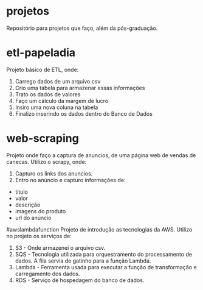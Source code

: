 # projetos
Repositório para projetos que faço, além da pós-graduação.


# etl-papeladia
Projeto básico de ETL, onde:
1. Carrego dados de um arquivo csv
2. Crio uma tabela para armazenar essas informações
3. Trato os dados de valores
4. Faço um cálculo da margem de lucro
5. Insiro uma nova coluna na tabela
6. Finalizo inserindo os dados dentro do Banco de Dados

# web-scraping
Projeto onde faço a captura de anuncios, de uma página web de vendas de canecas.
Utilizo o scrapy, onde:
1. Capturo os links dos anuncios.
2. Entro no anúncio e capturo informações de:
  - titulo
  - valor
  - descrição
  - imagens do produto
  - url do anuncio

#awslambdafunction
Projeto de introdução as tecnologias da AWS. Utilizo no projeto os serviços de:
1. S3 - Onde armazenei o arquivo csv.
3. SQS - Tecnologia utilizada para orquestramento do processamento de dados. A fila servia de gatinho para a função Lambda.
4. Lambda - Ferramenta usada para executar a função de transformação e carregamento dos dados.
5. RDS - Serviço de hospedagem do banco de dados.
